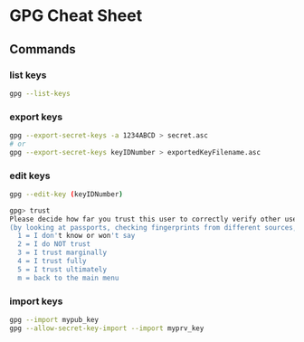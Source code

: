 # GPG Cheat Sheet

## Commands

### list keys

```bash
gpg --list-keys
```

### export keys

```bash
gpg --export-secret-keys -a 1234ABCD > secret.asc
# or
gpg --export-secret-keys keyIDNumber > exportedKeyFilename.asc
```

### edit keys

```bash
gpg --edit-key (keyIDNumber)

gpg> trust
Please decide how far you trust this user to correctly verify other users' keys
(by looking at passports, checking fingerprints from different sources, etc.)
  1 = I don't know or won't say
  2 = I do NOT trust
  3 = I trust marginally
  4 = I trust fully
  5 = I trust ultimately
  m = back to the main menu
```

### import keys

```bash
gpg --import mypub_key
gpg --allow-secret-key-import --import myprv_key
```
